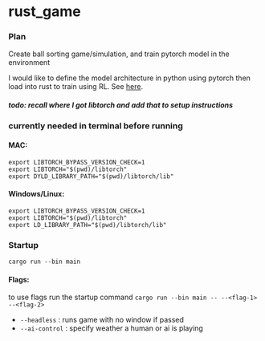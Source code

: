 # rust_game

### Plan
Create ball sorting game/simulation, and train pytorch model in the environment

I would like to define the model architecture in python using pytorch then load into rust to train using RL. See [here](https://github.com/LaurentMazare/tch-rs/tree/main/examples/jit-train).

##### **todo: recall where I got libtorch and add that to setup instructions**

### currently needed in terminal before running
#### MAC:
```
export LIBTORCH_BYPASS_VERSION_CHECK=1
export LIBTORCH="$(pwd)/libtorch"
export DYLD_LIBRARY_PATH="$(pwd)/libtorch/lib"
```

#### Windows/Linux:
```
export LIBTORCH_BYPASS_VERSION_CHECK=1
export LIBTORCH="$(pwd)/libtorch"
export LD_LIBRARY_PATH="$(pwd)/libtorch/lib"
```

### Startup

```
cargo run --bin main
```

#### **Flags:**
to use flags run the startup command `cargo run --bin main -- --<flag-1> --<flag-2>`
- `--headless` : runs game with no window if passed
- `--ai-control` : specify weather a human or ai is playing